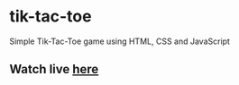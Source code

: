 # tik-tac-toe
Simple Tik-Tac-Toe game using HTML, CSS and JavaScript
## Watch live [here](https://bipin-devops.github.io/tik-tac-toe/)


